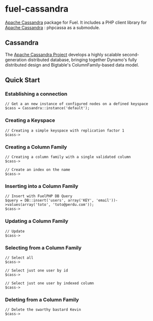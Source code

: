 fuel-cassandra
==============

[Apache Cassandra](http://cassandra.apache.org) package for Fuel.
It includes a PHP client library for [Apache Cassandra](http://cassandra.apache.org) : phpcassa as a submodule.

## Cassandra
The [Apache Cassandra Project](http://cassandra.apache.org) develops a highly scalable second-generation distributed database, bringing together Dynamo's fully distributed design and Bigtable's ColumnFamily-based data model.

## Quick Start

### Establishing a connection

    // Get a an new instance of configured nodes on a defined keyspace
    $cass = Cassandra::instance('default');
  
### Creating a Keyspace

    // Creating a simple keyspace with replication factor 1
    $cass->

### Creating a Column Family

    // Creating a column family with a single validated column
    $cass->
    
    // Create an index on the name
    $cass->

### Inserting into a Column Family

    // Insert with FuelPHP DB Query
    $query = DB::insert('users', array('KEY', 'email'))->values(array('toto', 'toto@perdu.com'));
    $cass->
  
### Updating a Column Family

    // Update
    $cass->
  
### Selecting from a Column Family

    // Select all
    $cass->
    
    // Select just one user by id
    $cass->
    
    // Select just one user by indexed column
    $cass->
  
### Deleting from a Column Family

    // Delete the swarthy bastard Kevin
    $cass->